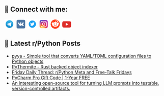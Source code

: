 ## 🔎 Connect with me:
[<img src="https://github.com/bullbesh/bullbesh/blob/main/images/Telegram.png" width="32" height="32" />](https://t.me/bullbesh)
[<img src="https://github.com/bullbesh/bullbesh/blob/main/images/VK.png" width="32" height="32" />](https://vk.com/bullbesh)
[<img src="https://github.com/bullbesh/bullbesh/blob/main/images/Twitter.png" width="32" height="32" />](https://twitter.com/bullbesh1)
[<img src="https://github.com/bullbesh/bullbesh/blob/main/images/Instagram.png" width="32" height="32" />](https://www.instagram.com/bullbesh)
[<img src="https://github.com/bullbesh/bullbesh/blob/main/images/Reddit.png" width="32" height="32" />](https://www.reddit.com/user/bullbesh)
[<img src="https://github.com/bullbesh/bullbesh/blob/main/images/YouTube.png" width="32" height="32" />](https://www.youtube.com/channel/UCtfjRs6uzgq5mfm8S06WTcg)

## 📕 Latest r/Python Posts
<!-- BLOG-POST-LIST:START -->
- [pyya - Simple tool that converts YAML/TOML configuration files to Python objects](https://www.reddit.com/r/Python/comments/1nwv8re/pyya_simple_tool_that_converts_yamltoml/)
- [PyThermite - Rust backed object indexer](https://www.reddit.com/r/Python/comments/1nwnr98/pythermite_rust_backed_object_indexer/)
- [Friday Daily Thread: r/Python Meta and Free-Talk Fridays](https://www.reddit.com/r/Python/comments/1nwk7ps/friday_daily_thread_rpython_meta_and_freetalk/)
- [PyCharm Pro Gift Code | 1-Year FREE](https://www.reddit.com/r/Python/comments/1nwi0jd/pycharm_pro_gift_code_1year_free/)
- [An interesting open-source tool for turning LLM prompts into testable, version-controlled artifacts.](https://www.reddit.com/r/Python/comments/1nwhu1f/an_interesting_opensource_tool_for_turning_llm/)
<!-- BLOG-POST-LIST:END -->
